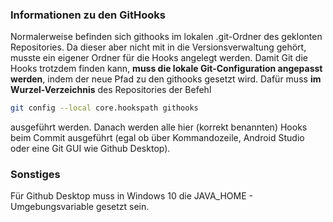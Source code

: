 ### Informationen zu den GitHooks

Normalerweise befinden sich githooks im lokalen .git-Ordner des geklonten Repositories. Da dieser aber nicht mit in die Versionsverwaltung gehört, musste ein eigener Ordner für die Hooks angelegt werden. Damit Git die Hooks trotzdem finden kann, **muss die lokale Git-Configuration angepasst werden**, indem der neue Pfad zu den githooks gesetzt wird. Dafür muss **im Wurzel-Verzeichnis** des Repositories der Befehl 
```sh
git config --local core.hookspath githooks
```
ausgeführt werden. Danach werden alle hier (korrekt benannten) Hooks beim Commit ausgeführt (egal ob über Kommandozeile, Android Studio oder eine Git GUI wie Github Desktop).

### Sonstiges
Für Github Desktop muss in Windows 10 die JAVA_HOME - Umgebungsvariable gesetzt sein.

